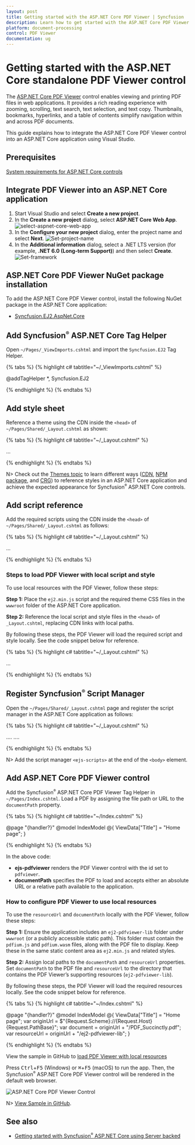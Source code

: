 ```yaml
---
layout: post
title: Getting started with the ASP.NET Core PDF Viewer | Syncfusion
description: Learn how to get started with the ASP.NET Core PDF Viewer control. View, print, search, select text, annotate, and fill forms in PDF files.
platform: document-processing
control: PDF Viewer
documentation: ug
---
```


# Getting started with the ASP.NET Core standalone PDF Viewer control

The [ASP.NET Core PDF Viewer](https://www.syncfusion.com/pdf-viewer-sdk) control enables viewing and printing PDF files in web applications. It provides a rich reading experience with zooming, scrolling, text search, text selection, and text copy. Thumbnails, bookmarks, hyperlinks, and a table of contents simplify navigation within and across PDF documents.

This guide explains how to integrate the ASP.NET Core PDF Viewer control into an ASP.NET Core application using Visual Studio.

## Prerequisites

[System requirements for ASP.NET Core controls](https://help.syncfusion.com/document-processing/system-requirements)

## Integrate PDF Viewer into an ASP.NET Core application

1. Start Visual Studio and select **Create a new project**.
2. In the **Create a new project** dialog, select **ASP.NET Core Web App**.
![select-aspnet-core-web-app](Core_Images/Select-aspnet-core-project.png)
3. In the **Configure your new project** dialog, enter the project name and select **Next**.
![Set-project-name](Core_Images/Set-project-name.png)
4. In the **Additional information** dialog, select a .NET LTS version (for example, **.NET 6.0 (Long-term Support)**) and then select **Create**.
![Set-framework](Core_Images/additional-info.png)

## ASP.NET Core PDF Viewer NuGet package installation

To add the ASP.NET Core PDF Viewer control, install the following NuGet package in the ASP.NET Core application:

* [Syncfusion.EJ2.AspNet.Core](https://www.nuget.org/packages/Syncfusion.EJ2.AspNet.Core/)

## Add Syncfusion<sup style="font-size:70%">&reg;</sup> ASP.NET Core Tag Helper

Open `~/Pages/_ViewImports.cshtml` and import the `Syncfusion.EJ2` Tag Helper.

{% tabs %}
{% highlight c# tabtitle="~/_ViewImports.cshtml" %}

@addTagHelper *, Syncfusion.EJ2

{% endhighlight %}
{% endtabs %}

## Add style sheet

Reference a theme using the CDN inside the `<head>` of `~/Pages/Shared/_Layout.cshtml` as shown:

{% tabs %}
{% highlight c# tabtitle="~/_Layout.cshtml" %}

<head>
    ...
    <!-- Syncfusion ASP.NET Core controls styles -->
    <link rel="stylesheet" href="https://cdn.syncfusion.com/ej2/{{ site.ej2version }}/fluent.css" />
</head>

{% endhighlight %}
{% endtabs %}

N> Check out the [Themes topic](https://ej2.syncfusion.com/aspnetcore/documentation/appearance/theme) to learn different ways ([CDN](https://ej2.syncfusion.com/aspnetcore/documentation/common/adding-script-references#cdn-reference), [NPM package](https://ej2.syncfusion.com/aspnetcore/documentation/common/adding-script-references#node-package-manager-npm), and [CRG](https://ej2.syncfusion.com/aspnetcore/documentation/common/custom-resource-generator)) to reference styles in an ASP.NET Core application and achieve the expected appearance for Syncfusion<sup style="font-size:70%">&reg;</sup> ASP.NET Core controls.

## Add script reference

Add the required scripts using the CDN inside the `<head>` of `~/Pages/Shared/_Layout.cshtml` as follows:

{% tabs %}
{% highlight c# tabtitle="~/_Layout.cshtml" %}

<head>
    ...
    <!-- Syncfusion ASP.NET Core controls scripts -->
    <script src="https://cdn.syncfusion.com/ej2/{{ site.ej2version }}/dist/ej2.min.js"></script>
</head>

{% endhighlight %}
{% endtabs %}

### Steps to load PDF Viewer with local script and style

To use local resources with the PDF Viewer, follow these steps:

**Step 1:** Place the `ej2.min.js` script and the required theme CSS files in the `wwwroot` folder of the ASP.NET Core application.

**Step 2:** Reference the local script and style files in the `<head>` of `_Layout.cshtml`, replacing CDN links with local paths.

By following these steps, the PDF Viewer will load the required script and style locally. See the code snippet below for reference.

{% tabs %}
{% highlight c# tabtitle="~/_Layout.cshtml" %}

<head>
    ...
    <!-- Syncfusion ASP.NET Core controls styles -->
    <link rel="stylesheet" href="~/material.min.css" />
    <!-- Syncfusion ASP.NET Core controls scripts -->
    <script src="~/ej2.min.js"></script>
</head>

{% endhighlight %}
{% endtabs %}

## Register Syncfusion<sup style="font-size:70%">&reg;</sup> Script Manager

Open the `~/Pages/Shared/_Layout.cshtml` page and register the script manager in the ASP.NET Core application as follows:

{% tabs %}
{% highlight c# tabtitle="~/_Layout.cshtml" %}

<body>
    ....
    ....
    <!-- Syncfusion ASP.NET Core Script Manager -->
    <ejs-scripts></ejs-scripts>
</body>

{% endhighlight %}
{% endtabs %}

N> Add the script manager `<ejs-scripts>` at the end of the `<body>` element.

## Add ASP.NET Core PDF Viewer control

Add the Syncfusion<sup style="font-size:70%">&reg;</sup> ASP.NET Core PDF Viewer Tag Helper in `~/Pages/Index.cshtml`. Load a PDF by assigning the file path or URL to the `documentPath` property.

{% tabs %}
{% highlight c# tabtitle="~/Index.cshtml" %}

@page "{handler?}"
@model IndexModel
@{
    ViewData["Title"] = "Home page";
}

<div class="text-center">
    <ejs-pdfviewer id="pdfviewer" style="height:600px" documentPath="https://cdn.syncfusion.com/content/pdf/pdf-succinctly.pdf">
    </ejs-pdfviewer>
</div>

{% endhighlight %}
{% endtabs %}

In the above code:

- **ejs-pdfviewer** renders the PDF Viewer control with the id set to `pdfviewer`.
- **documentPath** specifies the PDF to load and accepts either an absolute URL or a relative path available to the application.

### How to configure PDF Viewer to use local resources

To use the `resourceUrl` and `documentPath` locally with the PDF Viewer, follow these steps:

**Step 1:** Ensure the application includes an `ej2-pdfviewer-lib` folder under `wwwroot` (or a publicly accessible static path). This folder must contain the `pdfium.js` and `pdfium.wasm` files, along with the PDF file to display. Keep these in the same static content area as `ej2.min.js` and related styles.

**Step 2:** Assign local paths to the `documentPath` and `resourceUrl` properties. Set `documentPath` to the PDF file and `resourceUrl` to the directory that contains the PDF Viewer’s supporting resources (`ej2-pdfviewer-lib`).

By following these steps, the PDF Viewer will load the required resources locally. See the code snippet below for reference.

{% tabs %}
{% highlight c# tabtitle="~/Index.cshtml" %}

@page "{handler?}"
@model IndexModel
@{
    ViewData["Title"] = "Home page";
    var originUrl = $"{Request.Scheme}://{Request.Host}{Request.PathBase}";
    var document = originUrl + "/PDF_Succinctly.pdf";
    var resourceUrl = originUrl + "/ej2-pdfviewer-lib";
}

<div>
    <ejs-pdfviewer id="pdfviewer" style="height:600px" documentPath=@document resourceUrl=@resourceUrl>
    </ejs-pdfviewer>
</div>

{% endhighlight %}
{% endtabs %}

View the sample in GitHub to [load PDF Viewer with local resources](https://github.com/SyncfusionExamples/asp-core-pdf-viewer-examples/tree/master/How%20to/Refer%20resource%20url%20locally)

Press <kbd>Ctrl</kbd>+<kbd>F5</kbd> (Windows) or <kbd>⌘</kbd>+<kbd>F5</kbd> (macOS) to run the app. Then, the Syncfusion<sup style="font-size:70%">&reg;</sup> ASP.NET Core PDF Viewer control will be rendered in the default web browser.

![ASP.NET Core PDF Viewer Control](Core_Images/pdfviewer-control.png)

N> [View Sample in GitHub](https://github.com/SyncfusionExamples/ASP-NET-Core-Getting-Started-Examples/tree/main/PDFViewer/ASP.NET%20Core%20Tag%20Helper%20Examples%20-%20Standalone%20PDF%20Viewer).

## See also

* [Getting started with Syncfusion<sup style="font-size:70%">&reg;</sup> ASP.NET Core using Server backed](https://help.syncfusion.com/document-processing/pdf/pdf-viewer/asp-net-core/getting-started-with-server-backed)